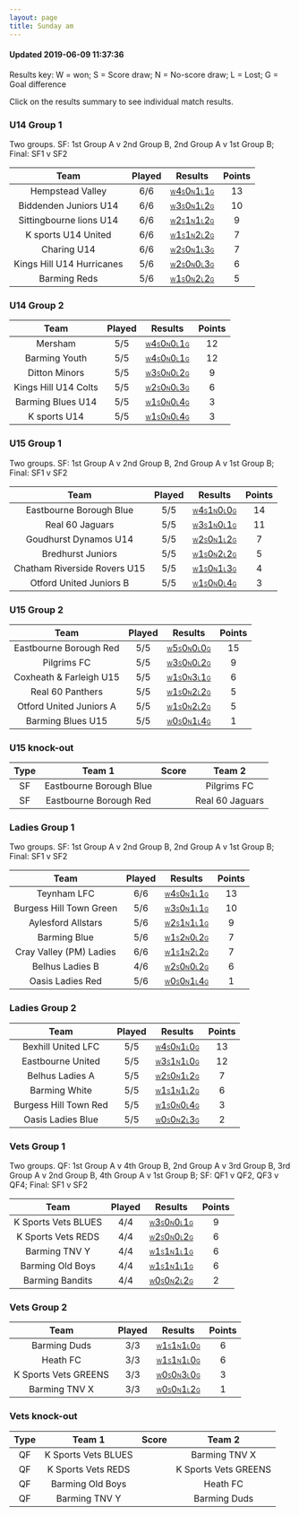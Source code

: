 ```yaml
---
layout: page
title: Sunday am
---
```


#### Updated 2019-06-09 11:37:36 

Results key: W = won; S = Score draw; N = No-score draw; L = Lost; G = Goal difference

Click on the results summary to see individual match results.


### U14 Group 1
 Two groups. SF: 1st Group A v 2nd Group B, 2nd Group A v 1st Group B; Final: SF1 v SF2

|           Team            | Played |                                                                                   Results                                                                                    | Points |
|:-------------------------:|:------:|:----------------------------------------------------------------------------------------------------------------------------------------------------------------------------:|:------:|
|     Hempstead Valley      |  6/6   |     <a href="teamres/Hempstead-Valley-.html"><font size="1">W</font>4<font size="1">S</font>0<font size="1">N</font>1<font size="1">L</font>1<font size="1">G</font></a>     |   13   |
|   Biddenden Juniors U14   |  6/6   |   <a href="teamres/Biddenden-Juniors-U14.html"><font size="1">W</font>3<font size="1">S</font>0<font size="1">N</font>1<font size="1">L</font>2<font size="1">G</font></a>   |   10   |
|  Sittingbourne lions U14  |  6/6   |  <a href="teamres/Sittingbourne-lions-U14.html"><font size="1">W</font>2<font size="1">S</font>1<font size="1">N</font>1<font size="1">L</font>2<font size="1">G</font></a>  |   9    |
|    K sports U14 United    |  6/6   |    <a href="teamres/K-sports-U14-United.html"><font size="1">W</font>1<font size="1">S</font>1<font size="1">N</font>2<font size="1">L</font>2<font size="1">G</font></a>    |   7    |
|        Charing U14        |  6/6   |        <a href="teamres/Charing-U14.html"><font size="1">W</font>2<font size="1">S</font>0<font size="1">N</font>1<font size="1">L</font>3<font size="1">G</font></a>        |   7    |
| Kings Hill U14 Hurricanes |  5/6   | <a href="teamres/Kings-Hill-U14-Hurricanes.html"><font size="1">W</font>2<font size="1">S</font>0<font size="1">N</font>0<font size="1">L</font>3<font size="1">G</font></a> |   6    |
|       Barming Reds        |  5/6   |       <a href="teamres/Barming-Reds.html"><font size="1">W</font>1<font size="1">S</font>0<font size="1">N</font>2<font size="1">L</font>2<font size="1">G</font></a>        |   5    |


### U14 Group 2

|         Team         | Played |                                                                                 Results                                                                                 | Points |
|:--------------------:|:------:|:-----------------------------------------------------------------------------------------------------------------------------------------------------------------------:|:------:|
|       Mersham        |  5/5   |       <a href="teamres/Mersham.html"><font size="1">W</font>4<font size="1">S</font>0<font size="1">N</font>0<font size="1">L</font>1<font size="1">G</font></a>        |   12   |
|    Barming Youth     |  5/5   |    <a href="teamres/Barming-Youth.html"><font size="1">W</font>4<font size="1">S</font>0<font size="1">N</font>0<font size="1">L</font>1<font size="1">G</font></a>     |   12   |
|    Ditton Minors     |  5/5   |    <a href="teamres/Ditton-Minors.html"><font size="1">W</font>3<font size="1">S</font>0<font size="1">N</font>0<font size="1">L</font>2<font size="1">G</font></a>     |   9    |
| Kings Hill U14 Colts |  5/5   | <a href="teamres/Kings-Hill-U14-Colts.html"><font size="1">W</font>2<font size="1">S</font>0<font size="1">N</font>0<font size="1">L</font>3<font size="1">G</font></a> |   6    |
|  Barming Blues U14   |  5/5   |  <a href="teamres/Barming-Blues-U14.html"><font size="1">W</font>1<font size="1">S</font>0<font size="1">N</font>0<font size="1">L</font>4<font size="1">G</font></a>   |   3    |
|     K sports U14     |  5/5   |     <a href="teamres/K-sports-U14.html"><font size="1">W</font>1<font size="1">S</font>0<font size="1">N</font>0<font size="1">L</font>4<font size="1">G</font></a>     |   3    |


### U15 Group 1
 Two groups. SF: 1st Group A v 2nd Group B, 2nd Group A v 1st Group B; Final: SF1 v SF2

|             Team             | Played |                                                                                     Results                                                                                     | Points |
|:----------------------------:|:------:|:-------------------------------------------------------------------------------------------------------------------------------------------------------------------------------:|:------:|
|   Eastbourne Borough Blue    |  5/5   |   <a href="teamres/Eastbourne-Borough-Blue.html"><font size="1">W</font>4<font size="1">S</font>1<font size="1">N</font>0<font size="1">L</font>0<font size="1">G</font></a>    |   14   |
|       Real 60 Jaguars        |  5/5   |       <a href="teamres/Real-60-Jaguars-.html"><font size="1">W</font>3<font size="1">S</font>1<font size="1">N</font>0<font size="1">L</font>1<font size="1">G</font></a>       |   11   |
|    Goudhurst Dynamos U14     |  5/5   |    <a href="teamres/Goudhurst-Dynamos-U14.html"><font size="1">W</font>2<font size="1">S</font>0<font size="1">N</font>1<font size="1">L</font>2<font size="1">G</font></a>     |   7    |
|      Bredhurst Juniors       |  5/5   |      <a href="teamres/Bredhurst-Juniors.html"><font size="1">W</font>1<font size="1">S</font>0<font size="1">N</font>2<font size="1">L</font>2<font size="1">G</font></a>       |   5    |
| Chatham Riverside Rovers U15 |  5/5   | <a href="teamres/Chatham-Riverside-Rovers-U15.html"><font size="1">W</font>1<font size="1">S</font>0<font size="1">N</font>1<font size="1">L</font>3<font size="1">G</font></a> |   4    |
|   Otford United Juniors B    |  5/5   |   <a href="teamres/Otford-United-Juniors-B.html"><font size="1">W</font>1<font size="1">S</font>0<font size="1">N</font>0<font size="1">L</font>4<font size="1">G</font></a>    |   3    |



### U15 Group 2

|          Team           | Played |                                                                                  Results                                                                                   | Points |
|:-----------------------:|:------:|:--------------------------------------------------------------------------------------------------------------------------------------------------------------------------:|:------:|
| Eastbourne Borough Red  |  5/5   | <a href="teamres/Eastbourne-Borough-Red-.html"><font size="1">W</font>5<font size="1">S</font>0<font size="1">N</font>0<font size="1">L</font>0<font size="1">G</font></a> |   15   |
|       Pilgrims FC       |  5/5   |       <a href="teamres/Pilgrims-FC.html"><font size="1">W</font>3<font size="1">S</font>0<font size="1">N</font>0<font size="1">L</font>2<font size="1">G</font></a>       |   9    |
| Coxheath & Farleigh U15 |  5/5   | <a href="teamres/Coxheath-&-Farleigh-U15.html"><font size="1">W</font>1<font size="1">S</font>0<font size="1">N</font>3<font size="1">L</font>1<font size="1">G</font></a> |   6    |
|    Real 60 Panthers     |  5/5   |    <a href="teamres/Real-60-Panthers-.html"><font size="1">W</font>1<font size="1">S</font>0<font size="1">N</font>2<font size="1">L</font>2<font size="1">G</font></a>    |   5    |
| Otford United Juniors A |  5/5   | <a href="teamres/Otford-United-Juniors-A.html"><font size="1">W</font>1<font size="1">S</font>0<font size="1">N</font>2<font size="1">L</font>2<font size="1">G</font></a> |   5    |
|    Barming Blues U15    |  5/5   |    <a href="teamres/Barming-Blues-U15.html"><font size="1">W</font>0<font size="1">S</font>0<font size="1">N</font>1<font size="1">L</font>4<font size="1">G</font></a>    |   1    |



### U15 knock-out
 

| Type |         Team 1          | Score |     Team 2      |
|:----:|:-----------------------:|:-----:|:---------------:|
|  SF  | Eastbourne Borough Blue |       |   Pilgrims FC   |
|  SF  | Eastbourne Borough Red  |       | Real 60 Jaguars |


### Ladies Group 1
 Two groups. SF: 1st Group A v 2nd Group B, 2nd Group A v 1st Group B; Final: SF1 v SF2

|          Team           | Played |                                                                                   Results                                                                                   | Points |
|:-----------------------:|:------:|:---------------------------------------------------------------------------------------------------------------------------------------------------------------------------:|:------:|
|       Teynham LFC       |  6/6   |       <a href="teamres/Teynham-LFC.html"><font size="1">W</font>4<font size="1">S</font>0<font size="1">N</font>1<font size="1">L</font>1<font size="1">G</font></a>        |   13   |
| Burgess Hill Town Green |  5/6   | <a href="teamres/Burgess-Hill-Town-Green.html"><font size="1">W</font>3<font size="1">S</font>0<font size="1">N</font>1<font size="1">L</font>1<font size="1">G</font></a>  |   10   |
|   Aylesford Allstars    |  5/6   |   <a href="teamres/Aylesford-Allstars-.html"><font size="1">W</font>2<font size="1">S</font>1<font size="1">N</font>1<font size="1">L</font>1<font size="1">G</font></a>    |   9    |
|      Barming Blue       |  5/6   |       <a href="teamres/Barming-Blue.html"><font size="1">W</font>1<font size="1">S</font>2<font size="1">N</font>0<font size="1">L</font>2<font size="1">G</font></a>       |   7    |
| Cray Valley (PM) Ladies |  6/6   | <a href="teamres/Cray-Valley-(PM)-Ladies-.html"><font size="1">W</font>1<font size="1">S</font>1<font size="1">N</font>2<font size="1">L</font>2<font size="1">G</font></a> |   7    |
|     Belhus Ladies B     |  4/6   |     <a href="teamres/Belhus-Ladies-B.html"><font size="1">W</font>2<font size="1">S</font>0<font size="1">N</font>0<font size="1">L</font>2<font size="1">G</font></a>      |   6    |
|    Oasis Ladies Red     |  5/6   |     <a href="teamres/Oasis-Ladies-Red.html"><font size="1">W</font>0<font size="1">S</font>0<font size="1">N</font>1<font size="1">L</font>4<font size="1">G</font></a>     |   1    |


### Ladies Group 2

|         Team          | Played |                                                                                 Results                                                                                  | Points |
|:---------------------:|:------:|:------------------------------------------------------------------------------------------------------------------------------------------------------------------------:|:------:|
|  Bexhill United LFC   |  5/5   |  <a href="teamres/Bexhill-United-LFC.html"><font size="1">W</font>4<font size="1">S</font>0<font size="1">N</font>1<font size="1">L</font>0<font size="1">G</font></a>   |   13   |
|   Eastbourne United   |  5/5   |   <a href="teamres/Eastbourne-United.html"><font size="1">W</font>3<font size="1">S</font>1<font size="1">N</font>1<font size="1">L</font>0<font size="1">G</font></a>   |   12   |
|    Belhus Ladies A    |  5/5   |    <a href="teamres/Belhus-Ladies-A.html"><font size="1">W</font>2<font size="1">S</font>0<font size="1">N</font>1<font size="1">L</font>2<font size="1">G</font></a>    |   7    |
|     Barming White     |  5/5   |     <a href="teamres/Barming-White.html"><font size="1">W</font>1<font size="1">S</font>1<font size="1">N</font>1<font size="1">L</font>2<font size="1">G</font></a>     |   6    |
| Burgess Hill Town Red |  5/5   | <a href="teamres/Burgess-Hill-Town-Red.html"><font size="1">W</font>1<font size="1">S</font>0<font size="1">N</font>0<font size="1">L</font>4<font size="1">G</font></a> |   3    |
|   Oasis Ladies Blue   |  5/5   |   <a href="teamres/Oasis-Ladies-Blue.html"><font size="1">W</font>0<font size="1">S</font>0<font size="1">N</font>2<font size="1">L</font>3<font size="1">G</font></a>   |   2    |


### Vets Group 1
 Two groups. QF: 1st Group A v 4th Group B, 2nd Group A v 3rd Group B, 3rd Group A v 2nd Group B, 4th Group A v 1st Group B; SF: QF1 v QF2, QF3 v QF4; Final: SF1 v SF2

|        Team         | Played |                                                                                Results                                                                                 | Points |
|:-------------------:|:------:|:----------------------------------------------------------------------------------------------------------------------------------------------------------------------:|:------:|
| K Sports Vets BLUES |  4/4   | <a href="teamres/K-Sports-Vets-BLUES.html"><font size="1">W</font>3<font size="1">S</font>0<font size="1">N</font>0<font size="1">L</font>1<font size="1">G</font></a> |   9    |
| K Sports Vets REDS  |  4/4   | <a href="teamres/K-Sports-Vets-REDS.html"><font size="1">W</font>2<font size="1">S</font>0<font size="1">N</font>0<font size="1">L</font>2<font size="1">G</font></a>  |   6    |
|    Barming TNV Y    |  4/4   |    <a href="teamres/Barming-TNV-Y.html"><font size="1">W</font>1<font size="1">S</font>1<font size="1">N</font>1<font size="1">L</font>1<font size="1">G</font></a>    |   6    |
|  Barming Old Boys   |  4/4   |  <a href="teamres/Barming-Old-Boys.html"><font size="1">W</font>1<font size="1">S</font>1<font size="1">N</font>1<font size="1">L</font>1<font size="1">G</font></a>   |   6    |
|   Barming Bandits   |  4/4   |   <a href="teamres/Barming-Bandits.html"><font size="1">W</font>0<font size="1">S</font>0<font size="1">N</font>2<font size="1">L</font>2<font size="1">G</font></a>   |   2    |



### Vets Group 2

|         Team         | Played |                                                                                 Results                                                                                 | Points |
|:--------------------:|:------:|:-----------------------------------------------------------------------------------------------------------------------------------------------------------------------:|:------:|
|     Barming Duds     |  3/3   |     <a href="teamres/Barming-Duds.html"><font size="1">W</font>1<font size="1">S</font>1<font size="1">N</font>1<font size="1">L</font>0<font size="1">G</font></a>     |   6    |
|       Heath FC       |  3/3   |       <a href="teamres/Heath-FC.html"><font size="1">W</font>1<font size="1">S</font>1<font size="1">N</font>1<font size="1">L</font>0<font size="1">G</font></a>       |   6    |
| K Sports Vets GREENS |  3/3   | <a href="teamres/K-Sports-Vets-GREENS.html"><font size="1">W</font>0<font size="1">S</font>0<font size="1">N</font>3<font size="1">L</font>0<font size="1">G</font></a> |   3    |
|    Barming TNV X     |  3/3   |    <a href="teamres/Barming-TNV-X.html"><font size="1">W</font>0<font size="1">S</font>0<font size="1">N</font>1<font size="1">L</font>2<font size="1">G</font></a>     |   1    |



### Vets knock-out
 

| Type |       Team 1        | Score |        Team 2        |
|:----:|:-------------------:|:-----:|:--------------------:|
|  QF  | K Sports Vets BLUES |       |    Barming TNV X     |
|  QF  | K Sports Vets REDS  |       | K Sports Vets GREENS |
|  QF  |  Barming Old Boys   |       |       Heath FC       |
|  QF  |    Barming TNV Y    |       |     Barming Duds     |



<br /><br /><br />